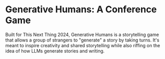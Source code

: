 # Generative Humans: A Conference Game
Built for This Next Thing 2024, Generative Humans is a storytelling game that allows a group of strangers to "generate" a story by taking turns. It's meant to inspire creativity and shared storytelling while also riffing on the idea of how LLMs generate stories and writing.
